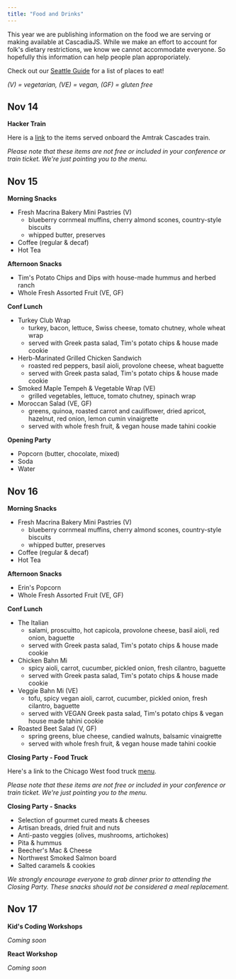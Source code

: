 ```yaml
---
title: "Food and Drinks"
---
```

This year we are publishing information on the food we are serving or making available at CascadiaJS. While we make an effort to account for folk's dietary restrictions, we know we cannot accommodate everyone. So hopefully this information can help people plan approporiately.

Check out our [Seattle Guide](/seattle-guide) for a list of places to eat!

*(V) = vegetarian, (VE) = vegan, (GF) = gluten free*

## Nov 14

**Hacker Train**

Here is a [link](https://www.amtrak.com/content/dam/projects/dotcom/english/public/documents/menus/routes/Amtrak-Cascades-Cafe-Menu.pdf) to the items served onboard the Amtrak Cascades train. 

*Please note that these items are not free or included in your conference or train ticket. We're just pointing you to the menu.*

## Nov 15

**Morning Snacks**

* Fresh Macrina Bakery Mini Pastries (V)
  * blueberry cornmeal muffins, cherry almond scones, country-style biscuits
  * whipped butter, preserves
* Coffee (regular & decaf)
* Hot Tea

**Afternoon Snacks**

* Tim's Potato Chips and Dips with house-made hummus and herbed ranch 
* Whole Fresh Assorted Fruit (VE, GF)

**Conf Lunch**

* Turkey Club Wrap
  * turkey, bacon, lettuce, Swiss cheese, tomato chutney, whole wheat wrap
  * served with Greek pasta salad, Tim's potato chips & house made cookie
* Herb-Marinated Grilled Chicken Sandwich
  * roasted red peppers, basil aioli, provolone cheese, wheat baguette
  * served with Greek pasta salad, Tim's potato chips & house made cookie
* Smoked Maple Tempeh & Vegetable Wrap (VE)
  * grilled vegetables, lettuce, tomato chutney, spinach wrap
* Moroccan Salad (VE, GF)
  * greens, quinoa, roasted carrot and cauliflower, dried apricot, hazelnut, red onion, lemon cumin vinaigrette
  * served with whole fresh fruit, & vegan house made tahini cookie

**Opening Party**

* Popcorn (butter, chocolate, mixed)
* Soda
* Water

## Nov 16

**Morning Snacks**

* Fresh Macrina Bakery Mini Pastries (V)
  * blueberry cornmeal muffins, cherry almond scones, country-style biscuits
  * whipped butter, preserves
* Coffee (regular & decaf)
* Hot Tea

**Afternoon Snacks**

* Erin's Popcorn
* Whole Fresh Assorted Fruit (VE, GF)

**Conf Lunch**

* The Italian
  * salami, proscuitto, hot capicola, provolone cheese, basil aioli, red onion, baguette
  * served with Greek pasta salad, Tim's potato chips & house made cookie
* Chicken Bahn Mi
  * spicy aioli, carrot, cucumber, pickled onion, fresh cilantro, baguette
  * served with Greek pasta salad, Tim's potato chips & house made cookie
* Veggie Bahn Mi (VE)
  * tofu, spicy vegan aioli, carrot, cucumber, pickled onion, fresh cilantro, baguette
  * served with VEGAN Greek pasta salad, Tim's potato chips & vegan house made tahini cookie
* Roasted Beet Salad (V, GF)
  * spring greens, blue cheese, candied walnuts, balsamic vinaigrette
  * served with whole fresh fruit, & vegan house made tahini cookie

**Closing Party - Food Truck**

Here's a link to the Chicago West food truck [menu](/chicago-west-menu.pdf).

*Please note that these items are not free or included in your conference or train ticket. We're just pointing you to the menu.*

**Closing Party - Snacks**

* Selection of gourmet cured meats & cheeses
* Artisan breads, dried fruit and nuts
* Anti-pasto veggies (olives, mushrooms, artichokes)
* Pita & hummus
* Beecher's Mac & Cheese
* Northwest Smoked Salmon board
* Salted caramels & cookies

*We strongly encourage everyone to grab dinner prior to attending the Closing Party. These snacks should not be considered a meal replacement.*

## Nov 17

**Kid's Coding Workshops**

*Coming soon*

**React Workshop**

*Coming soon*
